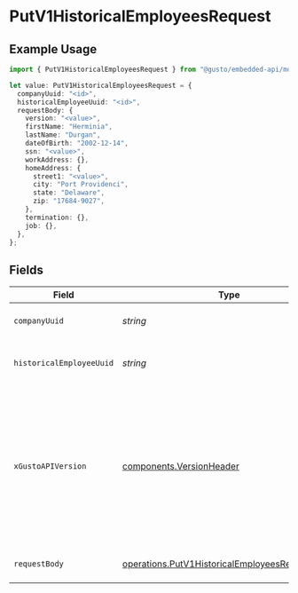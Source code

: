 # PutV1HistoricalEmployeesRequest

## Example Usage

```typescript
import { PutV1HistoricalEmployeesRequest } from "@gusto/embedded-api/models/operations/putv1historicalemployees.js";

let value: PutV1HistoricalEmployeesRequest = {
  companyUuid: "<id>",
  historicalEmployeeUuid: "<id>",
  requestBody: {
    version: "<value>",
    firstName: "Herminia",
    lastName: "Durgan",
    dateOfBirth: "2002-12-14",
    ssn: "<value>",
    workAddress: {},
    homeAddress: {
      street1: "<value>",
      city: "Port Providenci",
      state: "Delaware",
      zip: "17684-9027",
    },
    termination: {},
    job: {},
  },
};
```

## Fields

| Field                                                                                                                                                                                                                        | Type                                                                                                                                                                                                                         | Required                                                                                                                                                                                                                     | Description                                                                                                                                                                                                                  |
| ---------------------------------------------------------------------------------------------------------------------------------------------------------------------------------------------------------------------------- | ---------------------------------------------------------------------------------------------------------------------------------------------------------------------------------------------------------------------------- | ---------------------------------------------------------------------------------------------------------------------------------------------------------------------------------------------------------------------------- | ---------------------------------------------------------------------------------------------------------------------------------------------------------------------------------------------------------------------------- |
| `companyUuid`                                                                                                                                                                                                                | *string*                                                                                                                                                                                                                     | :heavy_check_mark:                                                                                                                                                                                                           | The UUID of the company                                                                                                                                                                                                      |
| `historicalEmployeeUuid`                                                                                                                                                                                                     | *string*                                                                                                                                                                                                                     | :heavy_check_mark:                                                                                                                                                                                                           | The UUID of the historical employee                                                                                                                                                                                          |
| `xGustoAPIVersion`                                                                                                                                                                                                           | [components.VersionHeader](../../models/components/versionheader.md)                                                                                                                                                         | :heavy_minus_sign:                                                                                                                                                                                                           | Determines the date-based API version associated with your API call. If none is provided, your application's [minimum API version](https://docs.gusto.com/embedded-payroll/docs/api-versioning#minimum-api-version) is used. |
| `requestBody`                                                                                                                                                                                                                | [operations.PutV1HistoricalEmployeesRequestBody](../../models/operations/putv1historicalemployeesrequestbody.md)                                                                                                             | :heavy_check_mark:                                                                                                                                                                                                           | Update a historical employee.                                                                                                                                                                                                |